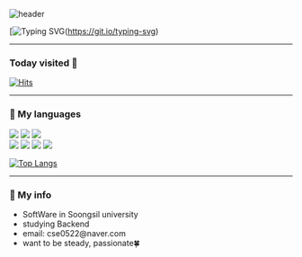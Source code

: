 <!-- <div align="center">![header](https://capsule-render.vercel.app/api?type=venom&color=BFE3FC&height=150&text=I'm%20sseongeun)</div> -->

![header](https://capsule-render.vercel.app/api?type=waving&color=6994CDEE&text=&animation=twinkling&height=80)

[![Typing SVG](https://readme-typing-svg.demolab.com?font=Alkatra&weight=500&size=45&duration=4000&pause=3&color=6994CDEE&center=false&vCenter=false&multiline=true&repeat=true&width=1000&height=100&lines=Hi+I'm+sseongeun!👋)(https://git.io/typing-svg)
 
---
### Today visited 👋

  [![Hits](https://hits.seeyoufarm.com/api/count/incr/badge.svg?url=https%3A%2F%2Fgithub.com%2FSL313&count_bg=%23B5E1FF&title_bg=%2383B2FF&icon=smugmug.svg&icon_color=%23E7E7E7&title=VISIT&edge_flat=false)](https://github.com/sseongeun)

<div>
  
</div>

---
### 🎃 My languages

  
  <div>
    <img src="https://img.shields.io/badge/Java-007396?style=flat&logo=Java&logoColor=white" />
    <img src="https://img.shields.io/badge/Spring-6DB33F?style=flat&logo=Spring&logoColor=white" />
    <img src="https://img.shields.io/badge/Spring Boot-6DB33F?style=flat&logo=Spring-Boot&logoColor=white" />
  </div>
  
  <div>
    <img src="https://img.shields.io/badge/Python-3776AB?style=flat&logo=Python&logoColor=white" />
    <img src="https://img.shields.io/badge/React-61DAFB?style=flat&logo=React&logoColor=white" />
    <img src="https://img.shields.io/badge/HTML-E34F26?style=flat&logo=HTML&logoColor=white" />
    <img src="https://img.shields.io/badge/CSS-1572B6?style=flat&logo=CSS&logoColor=white" />
  </div>
  <div>
    
  </div>
    
   [![Top Langs](https://github-readme-stats.vercel.app/api/top-langs/?username=sseongeun&layout=compact)](https://github.com/sseongeun/github-readme-stats)
<div>
  
</div>

---
### 🎃 My info
  <ul>
    <li> SoftWare in Soongsil university </li>
    <li> studying Backend </li>
    <li> email: cse0522@naver.com</li>
    <li> want to be steady, passionate🍀 </li>
  </ul>


  

<!--  <img src="https://capsule-render.vercel.app/api?type=waving&color=BFE3FC&height=150&section=footer" /> -->


